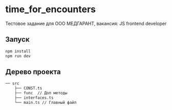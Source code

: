 # time_for_encounters

Тестовое задание для ООО МЕДГАРАНТ, вакансия: JS frontend developer

## Запуск

```bash
npm install
npm run dev
```

## Дерево проекта

```bash
── src
    ├── CONST.ts
    ├── func  // Доп методы
    ├── interfaces.ts
    └── main.ts // Главный файл
```
